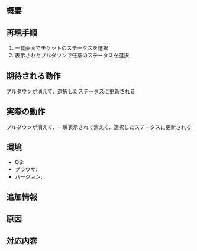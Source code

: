 ## 概要

## 再現手順
1. 一覧画面でチケットのステータスを選択
2. 表示されたプルダウンで任意のステータスを選択

## 期待される動作
プルダウンが消えて、選択したステータスに更新される

## 実際の動作
プルダウンが消えて、一瞬表示されて消えて、選択したステータスに更新される

## 環境
- OS:
- ブラウザ:
- バージョン:

## 追加情報

## 原因

## 対応内容
